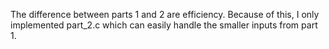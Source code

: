 The difference between parts 1 and 2 are efficiency. Because of this, I only implemented part_2.c which can easily handle the smaller inputs from part 1.
